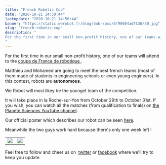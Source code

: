 ```yaml
---
title: "French Robotic Cup"
date: "2020-10-21 14:50:44"
lastupdate: "2020-10-21 14:50:44"
banner: "https://static.werobot.fr/blog/bob-ross/5f90604ad7136/50.jpg"
slug: "french-robotic-cup"
description: " 
For the first time in our small non-profit history, one of our teams will attend to the <a href=\"https://www.coupederobotique.fr\">coupe de France de r
"
---
```

For the first time in our small non-profit history, one of our teams will attend to the <a href="https://www.coupederobotique.fr">coupe de France de robotique </a>.

Matthieu and Mohamed are going to meet the best french teams (most of them made of students in engineering schools or even young engineers). In this contest, robots are **autonomous**.

We Robot will most likey be the younget team of the competition.

It will take place in la Roche-sur-Yon from October 29th to October 31st. If you wish, you can watch all the matches (from qualification to finals) on <a href="https://www.youtube.com/user/PlaneteSciences"> the Planète Sciences YouTube channel</a>. 

Our official poster which describes our robot can be seen <a href="https://www.dropbox.com/s/tr04vjwywx08pdz/We_Robot_Eurobot2020_Poster_v2.4_PS.pdf?dl=0">here</a>.

Meanwhile the two guys work hard because there's only one week left !

<table>

<tr> 

<td><img src="https://static.werobot.fr/blog/bob-ross/5f90604e24803/50.jpg"></td>

<td ><img src="https://static.werobot.fr/blog/bob-ross/5f90604c149f0/50.jpg"></td>

</tr>

</table>

Feel free to follow and cheer us on  <a href="https://www.twitter.com/werobot_FR">twitter</a> or <a href="https://www.facebook.com/WeRobot/">facebook</a> where we'll try to keep you update.


    